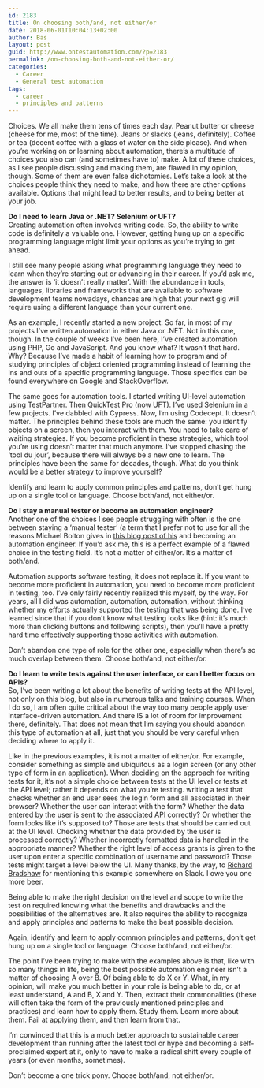 ```yaml
---
id: 2183
title: On choosing both/and, not either/or
date: 2018-06-01T10:04:13+02:00
author: Bas
layout: post
guid: http://www.ontestautomation.com/?p=2183
permalink: /on-choosing-both-and-not-either-or/
categories:
  - Career
  - General test automation
tags:
  - career
  - principles and patterns
---
```

Choices. We all make them tens of times each day. Peanut butter or cheese (cheese for me, most of the time). Jeans or slacks (jeans, definitely). Coffee or tea (decent coffee with a glass of water on the side please). And when you&#8217;re working on or learning about automation, there&#8217;s a multitude of choices you also can (and sometimes have to) make. A lot of these choices, as I see people discussing and making them, are flawed in my opinion, though. Some of them are even false dichotomies. Let&#8217;s take a look at the choices people think they need to make, and how there are other options available. Options that might lead to better results, and to being better at your job.

**Do I need to learn Java or .NET? Selenium or UFT?**  
Creating automation often involves writing code. So, the ability to write code is definitely a valuable one. However, getting hung up on a specific programming language might limit your options as you&#8217;re trying to get ahead.

I still see many people asking what programming language they need to learn when they&#8217;re starting out or advancing in their career. If you&#8217;d ask me, the answer is &#8216;it doesn&#8217;t really matter&#8217;. With the abundance in tools, languages, libraries and frameworks that are available to software development teams nowadays, chances are high that your next gig will require using a different language than your current one.

As an example, I recently started a new project. So far, in most of my projects I&#8217;ve written automation in either Java or .NET. Not in this one, though. In the couple of weeks I&#8217;ve been here, I&#8217;ve created automation using PHP, Go and JavaScript. And you know what? It wasn&#8217;t that hard. Why? Because I&#8217;ve made a habit of learning how to program and of studying principles of object oriented programming instead of learning the ins and outs of a specific programming language. Those specifics can be found everywhere on Google and StackOverflow.

The same goes for automation tools. I started writing UI-level automation using TestPartner. Then QuickTest Pro (now UFT). I&#8217;ve used Selenium in a few projects. I&#8217;ve dabbled with Cypress. Now, I&#8217;m using Codecept. It doesn&#8217;t matter. The principles behind these tools are much the same: you identify objects on a screen, then you interact with them. You need to take care of waiting strategies. If you become proficient in these strategies, which tool you&#8217;re using doesn&#8217;t matter that much anymore. I&#8217;ve stopped chasing the &#8216;tool du jour&#8217;, because there will always be a new one to learn. The principles have been the same for decades, though. What do you think would be a better strategy to improve yourself?

Identify and learn to apply common principles and patterns, don&#8217;t get hung up on a single tool or language. Choose both/and, not either/or.

**Do I stay a manual tester or become an automation engineer?**  
Another one of the choices I see people struggling with often is the one between staying a &#8216;manual tester&#8217; (a term that I prefer not to use for all the reasons Michael Bolton gives in <a href="http://www.developsense.com/blog/2017/11/the-end-of-manual-testing/" rel="noopener" target="_blank">this blog post of his</a> and becoming an automation engineer. If you&#8217;d ask me, this is a perfect example of a flawed choice in the testing field. It&#8217;s not a matter of either/or. It&#8217;s a matter of both/and.

Automation supports software testing, it does not replace it. If you want to become more proficient in automation, you need to become more proficient in testing, too. I&#8217;ve only fairly recently realized this myself, by the way. For years, all I did was automation, automation, automation, without thinking whether my efforts actually supported the testing that was being done. I&#8217;ve learned since that if you don&#8217;t know what testing looks like (hint: it&#8217;s much more than clicking buttons and following scripts), then you&#8217;ll have a pretty hard time effectively supporting those activities with automation.

Don&#8217;t abandon one type of role for the other one, especially when there&#8217;s so much overlap between them. Choose both/and, not either/or.

**Do I learn to write tests against the user interface, or can I better focus on APIs?**  
So, I&#8217;ve been writing a lot about the benefits of writing tests at the API level, not only on this blog, but also in numerous talks and training courses. When I do so, I am often quite critical about the way too many people apply user interface-driven automation. And there IS a lot of room for improvement there, definitely. That does not mean that I&#8217;m saying you should abandon this type of automation at all, just that you should be very careful when deciding where to apply it.

Like in the previous examples, it is not a matter of either/or. For example, consider something as simple and ubiquitous as a login screen (or any other type of form in an application). When deciding on the approach for writing tests for it, it&#8217;s not a simple choice between tests at the UI level or tests at the API level; rather it depends on what you&#8217;re testing. writing a test that checks whether an end user sees the login form and all associated in their browser? Whether the user can interact with the form? Whether the data entered by the user is sent to the associated API correctly? Or whether the form looks like it&#8217;s supposed to? Those are tests that should be carried out at the UI level. Checking whether the data provided by the user is processed correctly? Whether incorrectly formatted data is handled in the appropriate manner? Whether the right level of access grants is given to the user upon enter a specific combination of username and password? Those tests might target a level below the UI. Many thanks, by the way, to <a href="https://twitter.com/FriendlyTester/" rel="noopener" target="_blank">Richard Bradshaw</a> for mentioning this example somewhere on Slack. I owe you one more beer.

Being able to make the right decision on the level and scope to write the test on required knowing what the benefits and drawbacks and the possibilities of the alternatives are. It also requires the ability to recognize and apply principles and patterns to make the best possible decision.

Again, identify and learn to apply common principles and patterns, don&#8217;t get hung up on a single tool or language. Choose both/and, not either/or.

The point I&#8217;ve been trying to make with the examples above is that, like with so many things in life, being the best possible automation engineer isn&#8217;t a matter of choosing A over B. Of being able to do X or Y. What, in my opinion, will make you much better in your role is being able to do, or at least understand, A and B, X and Y. Then, extract their commonalities (these will often take the form of the previously mentioned principles and practices) and learn how to apply them. Study them. Learn more about them. Fail at applying them, and then learn from that.

I&#8217;m convinced that this is a much better approach to sustainable career development than running after the latest tool or hype and becoming a self-proclaimed expert at it, only to have to make a radical shift every couple of years (or even months, sometimes).

Don&#8217;t become a one trick pony. Choose both/and, not either/or.
